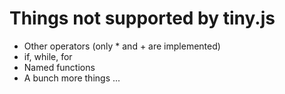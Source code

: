 # Things not supported by tiny.js
- Other operators (only * and + are implemented)
- if, while, for
- Named functions
- A bunch more things ...